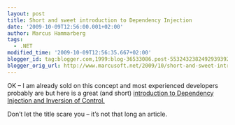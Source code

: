 ```yaml
---
layout: post
title: Short and sweet introduction to Dependency Injection
date: '2009-10-09T12:56:00.001+02:00'
author: Marcus Hammarberg
tags:
  - .NET
modified_time: '2009-10-09T12:56:35.667+02:00'
blogger_id: tag:blogger.com,1999:blog-36533086.post-5532432382492939392
blogger_orig_url: http://www.marcusoft.net/2009/10/short-and-sweet-introduction-to.html
---
```



OK – I am already sold on this concept and most experienced developers
probably are but here is a great (and short) <a
href="http://blog.wekeroad.com/smackdown/200-page-manual-on-inversion-of-control-plus-or-minus-199/"
target="_blank">introduction to Dependency Injection and Inversion of
Control.</a>

Don’t let the title scare you – it’s not that long an article.
